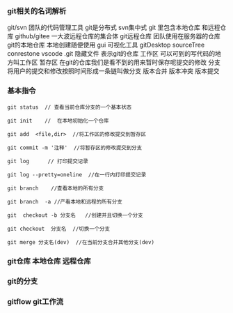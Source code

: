 ### git相关的名词解析
git/svn 团队的代码管理工具 git是分布式 svn集中式
git 里包含本地仓库 和远程仓库
github/gitee  一大波远程仓库的集合体
git远程仓库    团队使用在服务器的仓库
git的本地仓库  本地创建随便使用
gui 可视化工具 gitDesktop sourceTree conrestone vscode 
.git 隐藏文件 表示git的仓库
工作区 可以可到的写代码的地方叫工作区
暂存区 在git的仓库我们是看不到的用来暂时保存呢提交的修改
分支   将用户的提交和修改按照时间形成一条链叫做分支
版本合并
版本冲突
版本提交



### 基本指令
```
git status  // 查看当前仓库分支的一个基本状态

git init    //  在本地初始化一个仓库

git add  <file,dir>  //将工作区的修改提交到暂存区
 
git commit -m '注释'  //将暂存区的修改提交到分支

git log      // 打印提交记录

git log --pretty=oneline  //在一行内打印提交记录
 
git branch    //查看本地的所有分支

git branch  -a //产看本地和远程的所有分支

git  checkout -b 分支名   //创建并且切换一个分支

git checkout  分支名  //切换一个分支

git merge 分支名(dev)  //在当前分支合并其他分支(dev)
```
### git仓库 本地仓库 远程仓库

### git的分支

### gitflow git工作流